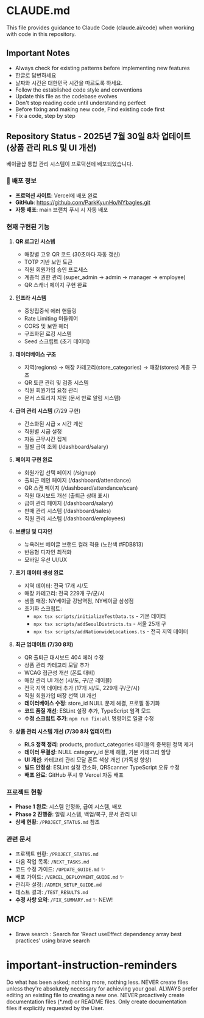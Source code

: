 # CLAUDE.md

This file provides guidance to Claude Code (claude.ai/code) when working with code in this repository.

## Important Notes

- Always check for existing patterns before implementing new features
- 한글로 답변하세요
- 날짜와 시간은 대한민국 시간을 따르도록 하세요.
- Follow the established code style and conventions
- Update this file as the codebase evolves
- Don't stop reading code until understanding perfect
- Before fixing and making new code, Find existing code first
- Fix a code, step by step

## Repository Status - 2025년 7월 30일 8차 업데이트 (상품 관리 RLS 및 UI 개선)

베이글샵 통합 관리 시스템이 프로덕션에 배포되었습니다.

### 🚀 배포 정보
- **프로덕션 사이트**: Vercel에 배포 완료
- **GitHub**: https://github.com/ParkKyunHo/NYbagles.git
- **자동 배포**: main 브랜치 푸시 시 자동 배포

### 현재 구현된 기능
1. **QR 로그인 시스템**
   - 매장별 고유 QR 코드 (30초마다 자동 갱신)
   - TOTP 기반 보안 토큰
   - 직원 회원가입 승인 프로세스
   - 계층적 권한 관리 (super_admin → admin → manager → employee)
   - QR 스캐너 페이지 구현 완료

2. **인프라 시스템**
   - 중앙집중식 에러 핸들링
   - Rate Limiting 미들웨어
   - CORS 및 보안 헤더
   - 구조화된 로깅 시스템
   - Seed 스크립트 (초기 데이터)

3. **데이터베이스 구조**
   - 지역(regions) → 매장 카테고리(store_categories) → 매장(stores) 계층 구조
   - QR 토큰 관리 및 검증 시스템
   - 직원 회원가입 요청 관리
   - 문서 스토리지 지원 (문서 만료 알림 시스템)

4. **급여 관리 시스템** (7/29 구현)
   - 간소화된 시급 × 시간 계산
   - 직원별 시급 설정
   - 자동 근무시간 집계
   - 월별 급여 조회 (/dashboard/salary)

5. **페이지 구현 완료**
   - 회원가입 선택 페이지 (/signup)
   - 출퇴근 메인 페이지 (/dashboard/attendance)
   - QR 스캔 페이지 (/dashboard/attendance/scan)
   - 직원 대시보드 개선 (출퇴근 상태 표시)
   - 급여 관리 페이지 (/dashboard/salary)
   - 판매 관리 시스템 (/dashboard/sales)
   - 직원 관리 시스템 (/dashboard/employees)

6. **브랜딩 및 디자인**
   - 뉴욕러브 베이글 브랜드 컬러 적용 (노란색 #FDB813)
   - 반응형 디자인 최적화
   - 모바일 우선 UI/UX

7. **초기 데이터 생성 완료**
   - 지역 데이터: 전국 17개 시/도
   - 매장 카테고리: 전국 229개 구/군/시
   - 샘플 매장: NY베이글 강남역점, NY베이글 삼성점
   - 초기화 스크립트: 
     - `npx tsx scripts/initializeTestData.ts` - 기본 데이터
     - `npx tsx scripts/addSeoulDistricts.ts` - 서울 25개 구
     - `npx tsx scripts/addNationwideLocations.ts` - 전국 지역 데이터

8. **최근 업데이트 (7/30 8차)**
   - QR 출퇴근 대시보드 404 에러 수정
   - 상품 관리 카테고리 모달 추가
   - WCAG 접근성 개선 (폰트 대비)
   - 매장 관리 UI 개선 (시/도, 구/군 레이블)
   - 전국 지역 데이터 추가 (17개 시/도, 229개 구/군/시)
   - 직원 회원가입 매장 선택 UI 개선
   - **데이터베이스 수정**: store_id NULL 문제 해결, 프로필 동기화
   - **코드 품질 개선**: ESLint 설정 추가, TypeScript 엄격 모드
   - **수정 스크립트 추가**: `npm run fix:all` 명령어로 일괄 수정

9. **상품 관리 시스템 개선 (7/30 8차 업데이트)**
   - **RLS 정책 정리**: products, product_categories 테이블의 중복된 정책 제거
   - **데이터 무결성**: NULL category_id 문제 해결, 기본 카테고리 할당
   - **UI 개선**: 카테고리 관리 모달 폰트 색상 개선 (가독성 향상)
   - **빌드 안정성**: ESLint 설정 간소화, QRScanner TypeScript 오류 수정
   - **배포 완료**: GitHub 푸시 후 Vercel 자동 배포

### 프로젝트 현황
- **Phase 1 완료**: 시스템 안정화, 급여 시스템, 배포
- **Phase 2 진행중**: 알림 시스템, 백업/복구, 문서 관리 UI
- **상세 현황**: `/PROJECT_STATUS.md` 참조

### 관련 문서
- 프로젝트 현황: `/PROJECT_STATUS.md`
- 다음 작업 목록: `/NEXT_TASKS.md`
- 코드 수정 가이드: `/UPDATE_GUIDE.md` ✨
- 배포 가이드: `/VERCEL_DEPLOYMENT_GUIDE.md` ✨
- 관리자 설정: `/ADMIN_SETUP_GUIDE.md`
- 테스트 결과: `/TEST_RESULTS.md`
- **수정 사항 요약**: `/FIX_SUMMARY.md` ✨ NEW!


## MCP
- Brave search : Search for 'React useEffect dependency array best practices' using brave search
# important-instruction-reminders
Do what has been asked; nothing more, nothing less.
NEVER create files unless they're absolutely necessary for achieving your goal.
ALWAYS prefer editing an existing file to creating a new one.
NEVER proactively create documentation files (*.md) or README files. Only create documentation files if explicitly requested by the User.